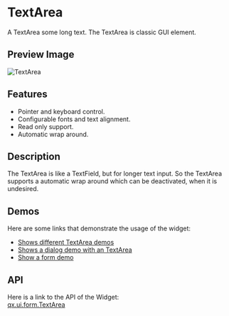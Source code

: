TextArea
========

A TextArea some long text. The TextArea is classic GUI element.

Preview Image
-------------

![TextArea](/pages/widget/textfield.png)

Features
--------

-   Pointer and keyboard control.
-   Configurable fonts and text alignment.
-   Read only support.
-   Automatic wrap around.

Description
-----------

The TextArea is like a TextField, but for longer text input. So the
TextArea supports a automatic wrap around which can be deactivated, when
it is undesired.

Demos
-----

Here are some links that demonstrate the usage of the widget:

-   [Shows different TextArea
    demos](http://demo.qooxdoo.org/%{version}/demobrowser/#widget~TextField.html)
-   [Shows a dialog demo with an
    TextArea](http://demo.qooxdoo.org/%{version}/demobrowser/#showcase~Dialog.html)
-   [Show a form
    demo](http://demo.qooxdoo.org/%{version}/demobrowser/#showcase~Form.html)

API
---

Here is a link to the API of the Widget:\
[qx.ui.form.TextArea](http://demo.qooxdoo.org/%{version}/apiviewer/#qx.ui.form.TextArea)
